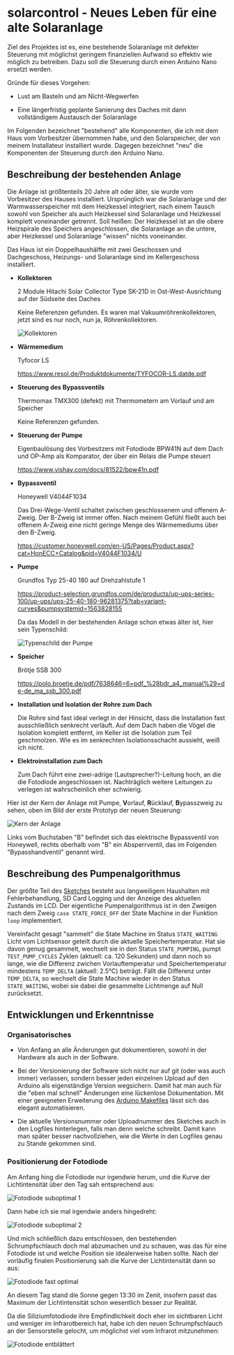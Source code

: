# solarcontrol - Neues Leben für eine alte Solaranlage

Ziel des Projektes ist es, eine bestehende Solaranlage mit
defekter Steuerung mit möglichst geringem finanziellen Aufwand so
effektiv wie möglich zu betreiben.  Dazu soll die Steuerung durch
einen Arduino Nano ersetzt werden.

Gründe für dieses Vorgehen:

- Lust am Basteln und am Nicht-Wegwerfen

- Eine längerfristig geplante Sanierung des Daches mit dann
  vollständigem Austausch der Solaranlage

Im Folgenden bezeichnet "bestehend" alle Komponenten, die ich mit
dem Haus vom Vorbesitzer übernommen habe, und den Solarspeicher,
der von meinem Installateur installiert wurde.  Dagegen
bezeichnet "neu" die Komponenten der Steuerung durch den Arduino
Nano.

## Beschreibung der bestehenden Anlage

Die Anlage ist größtenteils 20 Jahre alt oder älter, sie wurde
vom Vorbesitzer des Hauses installiert.  Ursprünglich war die
Solaranlage und der Warmwasserspeicher mit dem Heizkessel
integriert, nach einem Tausch sowohl von Speicher als auch
Heizkessel sind Solaranlage und Heizkessel komplett voneinander
getrennt.  Soll heißen: Der Heizkessel ist an die obere
Heizspirale des Speichers angeschlossen, die Solaranlage an die
untere, aber Heizkessel und Solaranlage "wissen" nichts
voneinander.

Das Haus ist ein Doppelhaushälfte mit zwei Geschossen und
Dachgeschoss, Heizungs- und Solaranlage sind im Kellergeschoss
installiert.

- **Kollektoren**

  2 Module Hitachi Solar Collector Type SK-21D in
  Ost-West-Ausrichtung auf der Südseite des Daches

  Keine Referenzen gefunden.  Es waren mal
  Vakuumröhrenkollektoren, jetzt sind es nur noch, nun ja,
  Röhrenkollektoren.

  ![Kollektoren](assets/dsc_0013.jpg?raw=true)

- **Wärmemedium**

  Tyfocor LS

  https://www.resol.de/Produktdokumente/TYFOCOR-LS.datde.pdf

- **Steuerung des Bypassventils**

  Thermomax TMX300 (defekt) mit Thermometern am Vorlauf und am
  Speicher

  Keine Referenzen gefunden.

- **Steuerung der Pumpe**

  Eigenbaulösung des Vorbesitzers mit Fotodiode BPW41N auf dem
  Dach und OP-Amp als Komparator, der über ein Relais die Pumpe
  steuert

  https://www.vishay.com/docs/81522/bpw41n.pdf

- **Bypassventil**

  Honeywell V4044F1034

  Das Drei-Wege-Ventil schaltet zwischen geschlossenem und
  offenem A-Zweig.  Der B-Zweig ist immer offen.  Nach meinem
  Gefühl fließt auch bei offenem A-Zweig eine nicht geringe Menge
  des Wärmemediums über den B-Zweig.

  https://customer.honeywell.com/en-US/Pages/Product.aspx?cat=HonECC+Catalog&pid=V4044F1034/U

- **Pumpe**

  Grundfos Typ 25-40 180 auf Drehzahlstufe 1

  https://product-selection.grundfos.com/de/products/up-ups-series-100/up-ups/ups-25-40-180-96281375?tab=variant-curves&pumpsystemid=1563828155

  Da das Modell in der bestehenden Anlage schon etwas älter ist,
  hier sein Typenschild:

  ![Typenschild der Pumpe](assets/dsc_0012.jpg?raw=true)

- **Speicher**

  Brötje SSB 300

  https://polo.broetje.de/pdf/7638646=6=pdf_%28bdr_a4_manual%29=de-de_ma_ssb_300.pdf

- **Installation und Isolation der Rohre zum Dach**

  Die Rohre sind fast ideal verlegt in der Hinsicht, dass die
  Installation fast ausschließlich senkrecht verläuft.  Auf dem
  Dach haben die Vögel die Isolation komplett entfernt, im Keller
  ist die Isolation zum Teil geschmolzen.  Wie es im senkrechten
  Isolationsschacht aussieht, weiß ich nicht.

- **Elektroinstallation zum Dach**

  Zum Dach führt eine zwei-adrige (Lautsprecher?)-Leitung hoch,
  an die die Fotodiode angeschlossen ist.  Nachträglich weitere
  Leitungen zu verlegen ist wahrscheinlich eher schwierig.

Hier ist der Kern der Anlage mit Pumpe, **V**orlauf,
**R**ücklauf, **B**ypasszweig zu sehen, oben im Bild der erste
Prototyp der neuen Steuerung:

![Kern der Anlage](assets/dsc_0010.jpg?raw=true)

Links vom Buchstaben "B" befindet sich das elektrische
Bypassventil von Honeywell, rechts oberhalb vom "B" ein
Absperrventil, das im Folgenden "Bypasshandventil" genannt wird.

## Beschreibung des Pumpenalgorithmus

Der größte Teil des [Sketches](src/solarcontrol.ino) besteht aus
langweiligem Haushalten mit Fehlerbehandlung, SD Card Logging und
der Anzeige des aktuellen Zustands im LCD.  Der eigentliche
Pumpenalgorithmus ist in den Zweigen nach dem Zweig `case
STATE_FORCE_OFF` der State Machine in der Funktion `loop`
implementiert.

Vereinfacht gesagt "sammelt" die State Machine im Status
`STATE_WAITING` Licht vom Lichtsensor geteilt durch die aktuelle
Speichertemperatur.  Hat sie davon genug gesammelt, wechselt sie
in den Status `STATE_PUMPING`, pumpt `TEST_PUMP_CYCLES` Zyklen
(aktuell: ca. 120 Sekunden) und dann noch so lange, wie die
Differenz zwichen Vorlauftemperatur und Speichertemperatur
mindestens `TEMP_DELTA` (aktuell: 2.5&deg;C) beträgt.  Fällt die
Differenz unter `TEMP_DELTA`, so wechselt die State Machine
wieder in den Status `STATE_WAITING`, wobei sie dabei die
gesammelte Lichtmenge auf Null zurücksetzt.

## Entwicklungen und Erkenntnisse

### Organisatorisches

- Von Anfang an alle Änderungen gut dokumentieren, sowohl in der
  Hardware als auch in der Software.

- Bei der Versionierung der Software sich nicht nur auf git (oder
  was auch immer) verlassen, sondern besser jeden einzelnen
  Upload auf den Arduino als eigenständige Version wegsichern.
  Damit hat man auch für die "eben mal schnell" Änderungen eine
  lückenlose Dokumentation.  Mit einer geeigneten Erweiterung des
  [Arduino Makefiles](https://github.com/sudar/Arduino-Makefile)
  lässt sich das elegant automatisieren.

- Die aktuelle Versionsnummer oder Uploadnummer des Sketches auch
  in den Logfiles hinterlegen, falls man denn welche schreibt.
  Damit kann man später besser nachvollziehen, wie die Werte in
  den Logfiles genau zu Stande gekommen sind.

### Positionierung der Fotodiode

Am Anfang hing die Fotodiode nur irgendwie herum, und die Kurve
der Lichtintensität über den Tag sah entsprechend aus:

![Fotodiode suboptimal 1](assets/photodiode-1.png?raw=true)

Dann habe ich sie mal irgendwie anders hingedreht:

![Fotodiode suboptimal 2](assets/photodiode-2.png?raw=true)

Und mich schließlich dazu entschlossen, den bestehenden
Schrumpfschlauch doch mal abzumachen und zu schauen, was das für
eine Fotodiode ist und welche Position sie idealerweise haben
sollte.  Nach der vorläufig finalen Positionierung sah die Kurve
der Lichtintensität dann so aus:

![Fotodiode fast optimal](assets/photodiode-3.png?raw=true)

An diesem Tag stand die Sonne gegen 13:30 im Zenit, insofern
passt das Maximum der Lichtintensität schon wesentlich besser zur
Realität.

Da die Siliziumfotodiode ihre Empfindlichkeit doch eher im
sichtbaren Licht und weniger im Infrarotbereich hat, habe ich den
neuen Schrumpfschlauch an der Sensorstelle gelocht, um möglichst
viel vom Infrarot mitzunehmen:

![Fotodiode entblättert](assets/dsc_0014.jpg?raw=true)
